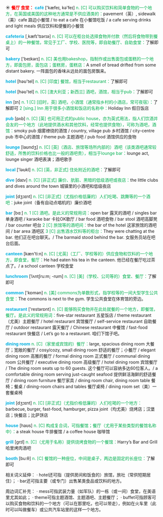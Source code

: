 ☀ <font color="red">**餐厅 食堂：**</font>
<font color="sky blue">**café**</font> ['kæfeɪ, kə'feɪ] 
<font color="#00b050">n. [C] 可以购买饮料和简单食物的一个地方，在英国或美国的这种地方通常是不供应酒类的：</font>pavement（英）, sidewalk（美）cafe 路边小餐馆 / to eat a cafe 在小餐馆吃饭 / a cafe serving drinks and light meals 供应饮料和便餐的小餐馆

<font color="sky blue">**cafeteria**</font> [͵kæfɪ'tɪərɪə] 
<font color="#00b050">n. [C] 可以在柜台处选择食物并付款（然后将食物带到餐桌上）的一种餐馆，常见于工厂、学校、医院等，即自助餐厅、自助食堂：</font>了解即可
           
<font color="sky blue">**bakery**</font> ['beɪkərɪ] 
<font color="#00b050">n. [C] 美也用bakeshop，指制作或出售面包或蛋糕的一个地方，即面包房，面包店；蛋糕房，蛋糕店：</font>A smell of bread drifted from some distant bakery. 一阵面包的香味从远处的面包房飘来。

<font color="sky blue">**hotel**</font> [həʊ'tel] 
<font color="#00b050">n. [C] [印度] 餐馆，相当于restaurant：</font>了解即可

<font color="sky blue">**hotel**</font> [həʊ'tel] 
<font color="#00b050">n. [C] [澳大利亚；新西兰] 酒吧，酒馆，相当于pub：</font>了解即可

<font color="sky blue">**inn**</font> [ɪn] 
<font color="#00b050">n. 1 [C] [旧时，英] 酒吧，小酒馆（通常指乡村的小酒店，常可夜宿）：</font>了解即可 <font color="#00b050">2 [sing.] Inn 用于很多小酒馆和饭店的名称中：</font>Holiday Inn 假日饭店

<font color="sky blue">**pub**</font> [pʌb] 
<font color="#00b050">n. [C] [英] 也可用正式的public house，亦为英式用法，指人们饮酒并会友的一个地方（此地提供酒水和其他饮料，经常也提供食物），可称为酒吧，酒馆：</font>smoky pub 烟雾缭绕的酒馆 / country, village pub 乡村酒馆 / city-centre pub 市中心的酒馆 / theme pub 主题酒吧 / pub food 酒馆供应的食物
           
<font color="sky blue">**lounge**</font> [laʊndӡ] 
<font color="#00b050">n. [C] [英]（酒店、旅馆等场所内部的）酒吧（该类酒吧通常较舒适，所售的饮料价格也比一般的酒吧贵），相当于lounge bar：</font>lounge act, lounge singer 酒吧表演；酒吧歌手

<font color="sky blue">**local**</font> ['ləʊkl] 
<font color="#00b050">n. [C] [英，非正式] 住处附近的酒吧：</font>了解即可

<font color="sky blue">**dive**</font> [daɪv] 
<font color="#00b050">n. [C] [非正式] 廉价、肮脏、黑暗的低级酒吧或夜店：</font>the little clubs and dives around the town 城镇里的小酒吧和低级夜店

<font color="sky blue">**joint**</font> [dʒɔɪnt]
<font color="#00b050">n. [C] [非正式]（尤指价格低廉的）人们吃喝、跳舞等的一个酒吧：</font>juke joint（备有自动点唱机的）廉价酒吧

<font color="sky blue">**bar**</font> [bɑː] 
<font color="#00b050">n. 1 [C] 酒吧。是此义的常规用词：</font>open bar 露天的酒吧 / singles bar 单身酒吧 / karaoke bar 卡拉OK歌厅 / bar food 酒吧食物 / bar stool 酒吧高脚凳 / bar counter 吧台 <font color="#00b050">2 [C] 旅馆等的酒吧间：</font>the bar of the hotel 这家旅馆的酒吧间 / bar area 酒吧区 <font color="#00b050">3 [C] 出售酒水饮料等的柜台：</font>They were chatting at the bar. 他们正在吧台聊天。/ The barmaid stood behind the bar. 女服务员站在吧台后面。

<font color="sky blue">**canteen**</font> [kæn'ti:n] 
<font color="#00b050">n. [C] [尤英]（工厂、学校等的）供应食物和饮料的一个地方，即食堂，餐厅：</font>He had eaten his tea in the canteen. 他已经在餐厅吃过茶点了。/ a school canteen 学校食堂
           
<font color="sky blue">**lunchroom**</font> [ˈlʌntʃru:m; -rʊm]
<font color="#00b050">n. [C] [美]（学校、公司等的）食堂、餐厅：</font>了解即可

<font color="sky blue">**common**</font> ['kɒmən] 
<font color="#00b050">n. [美] commons为单数形式，指学校等的一间大型学生公共食堂：</font>The commons is next to the gym. 学生公共食堂在体育馆的旁边。

<font color="sky blue">**restaurant**</font> ['restərɒnt] 
<font color="#00b050">n. [C] 能够购买食物并在此处就餐的一个地方，即餐馆，餐厅。是此义的常规用词：</font>five-star restaurant 五星饭店 / theme restaurant（尤美）主题餐厅 / hotel restaurant 宾馆餐厅 / self-service restaurant 自助餐厅 / outdoor restaurant 露天餐厅 / Chinese restaurant 中餐馆 / fast-food restaurant 快餐店 / Let’s go to a restaurant. 咱们下馆子吧。
                      
<font color="sky blue">**dining room**</font>
<font color="#00b050">n. [C]（家里或宾馆的）餐厅：</font>large, spacious dining room 大餐厅；宽敞的餐厅 / cosy/cozy, small dining room 舒适的餐厅；小餐厅 / elegant dining room 高雅的餐厅 / formal dining room 正式餐厅 / communal dining room 公共餐厅 / executive dining room 高级餐厅 / hotel dining room 宾馆餐厅 / The dining room seats up to 60 guests. 这个餐厅可以容纳多达60位客人。/ a comfortable dining room serving just-caught seafood 提供鲜活海鲜的舒适餐厅 / dining room furniture 餐厅家具 / dining room chair, dining room table 餐椅；餐桌 / dining-room chairs and tables 餐厅桌椅 / dining room set（美）一套餐桌椅

<font color="sky blue">**joint**</font> [dʒɔɪnt]
<font color="#00b050">n. [C] [非正式]（尤指价格低廉的）人们吃喝的一个地方：</font>barbecue, burger, fast-food, hamburger, pizza joint（均尤美）烧烤店；汉堡店；快餐店；比萨饼店

<font color="sky blue">**house**</font> [haʊs] 
<font color="#00b050">n. [C] 构成复合词，可指餐馆；餐厅（尤用于某些类型的餐馆名称中）：</font>a steak house 牛排餐馆 / a coffee house 咖啡馆

<font color="sky blue">**grill**</font> [ɡrɪl] 
<font color="#00b050">n. [C]（尤用于名称）提供烧烤食物的一个餐馆：</font>Harry’s Bar and Grill 哈里烤肉酒吧

<font color="sky blue">**booth**</font> [bu:θ] 
<font color="#00b050">n. [C] 餐馆的一种座位，中间是桌子，两边是固定的长座位：</font>了解即可

相关词义延伸：
· hotel还可指（提供房间和饭食的）旅馆，旅社（常供短期居住）；
· bar还可指主要（或专门）出售某类食品或饮料的地方。

周边词汇补充：
· mess可指武装力量（如军队）的一栋（或一间）食堂，在美语里尤其如此；
· theme可指主题酒馆、主题酒吧、主题餐厅；
· buffet可指顾客可以购买食物和饮料的一个地方（可以在那里吃，也可以带走），例如在火车里（此时可以叫做餐车）或公共汽车站里的这样一个地方。
	

